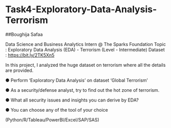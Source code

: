 # Task4-Exploratory-Data-Analysis-Terrorism

##Boughija Safaa

Data Science and Business Analytics Intern @ The Sparks Foundation
Topic : Exploratory Data Analysis (EDA) - Terrorism
(Level - Intermediate)
Dataset : https://bit.ly/2TK5Xn5

In this project, I analyzed the huge dataset on terrorism where all the details are provided.

● Perform ‘Exploratory Data Analysis’ on dataset ‘Global Terrorism’

● As a security/defense analyst, try to find out the hot zone of terrorism.

● What all security issues and insights you can derive by EDA?

● You can choose any of the tool of your choice

(Python/R/Tableau/PowerBI/Excel/SAP/SAS)
